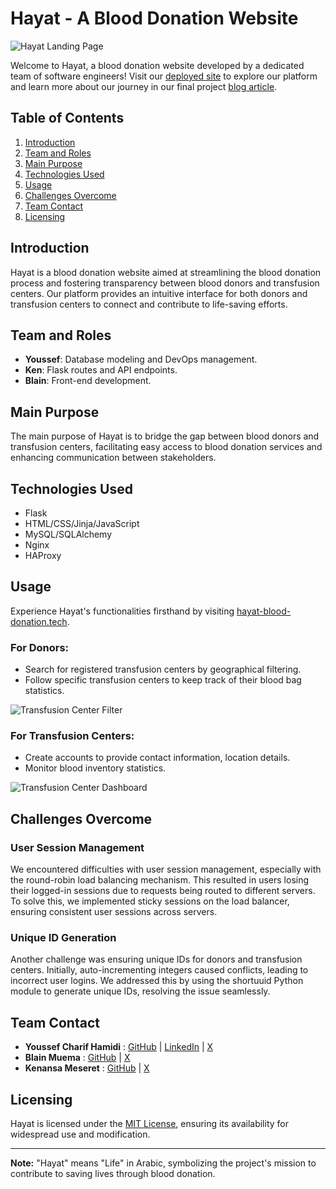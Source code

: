 # Hayat - A Blood Donation Website

![Hayat Landing Page](https://github.com/Chareeef/HAYAT/assets/100241289/bcfe2d1b-7033-4203-b342-64617be11c15)


Welcome to Hayat, a blood donation website developed by a dedicated team of software engineers! Visit our [deployed site](https://hayat-blood-donation.tech) to explore our platform and learn more about our journey in our final project [blog article](https://medium.com/@youssef.charif.h/hayat-a-blood-donation-website-f95c24c2b078?postPublishedType=initial).

## Table of Contents

1. [Introduction](#introduction)
2. [Team and Roles](#team-and-roles)
3. [Main Purpose](#main-purpose)
4. [Technologies Used](#technologies-used)
5. [Usage](#usage)
6. [Challenges Overcome](#challenges-overcome)
7. [Team Contact](#team-contact)
8. [Licensing](#licensing)

## Introduction <a name="introduction"></a>

Hayat is a blood donation website aimed at streamlining the blood donation process and fostering transparency between blood donors and transfusion centers. Our platform provides an intuitive interface for both donors and transfusion centers to connect and contribute to life-saving efforts.

## Team and Roles <a name="team-and-roles"></a>

- **Youssef**: Database modeling and DevOps management.
- **Ken**: Flask routes and API endpoints.
- **Blain**: Front-end development.

## Main Purpose <a name="main-purpose"></a>

The main purpose of Hayat is to bridge the gap between blood donors and transfusion centers, facilitating easy access to blood donation services and enhancing communication between stakeholders.

## Technologies Used <a name="technologies-used"></a>

- Flask
- HTML/CSS/Jinja/JavaScript
- MySQL/SQLAlchemy
- Nginx
- HAProxy

## Usage <a name="usage"></a>

Experience Hayat's functionalities firsthand by visiting [hayat-blood-donation.tech](https://hayat-blood-donation.tech). 

### For Donors:
- Search for registered transfusion centers by geographical filtering.
- Follow specific transfusion centers to keep track of their blood bag statistics.

![Transfusion Center Filter](https://github.com/Chareeef/HAYAT/assets/100241289/f5c1d66e-669e-4d45-a9f6-83244f731038)


### For Transfusion Centers:
- Create accounts to provide contact information, location details.
- Monitor blood inventory statistics.

![Transfusion Center Dashboard](https://github.com/Chareeef/HAYAT/assets/100241289/aa58932f-1cb9-473c-b435-b9e70d248c96)


## Challenges Overcome <a name="challenges-overcome"></a>

### User Session Management
We encountered difficulties with user session management, especially with the round-robin load balancing mechanism. This resulted in users losing their logged-in sessions due to requests being routed to different servers. To solve this, we implemented sticky sessions on the load balancer, ensuring consistent user sessions across servers.

### Unique ID Generation
Another challenge was ensuring unique IDs for donors and transfusion centers. Initially, auto-incrementing integers caused conflicts, leading to incorrect user logins. We addressed this by using the shortuuid Python module to generate unique IDs, resolving the issue seamlessly.

## Team Contact <a name="team-contact"></a>

- **Youssef Charif Hamidi** : [GitHub](https://github.com/Chareef) | [LinkedIn](https://linkedin.com/in/youssef-charif-hamidi) | [X](https://x.com/YoussefCharifH2)
- **Blain Muema** : [GitHub](https://github.com/octocatblain) | [X](https://twitter.com/birdblain)
- **Kenansa Meseret** : [GitHub](https://github.com/Kenc0de) | [X](https://twitter.com/KENC0DE)

## Licensing <a name="licensing"></a>

Hayat is licensed under the [MIT License](LICENSE), ensuring its availability for widespread use and modification.

---
**Note:** "Hayat" means "Life" in Arabic, symbolizing the project's mission to contribute to saving lives through blood donation.
